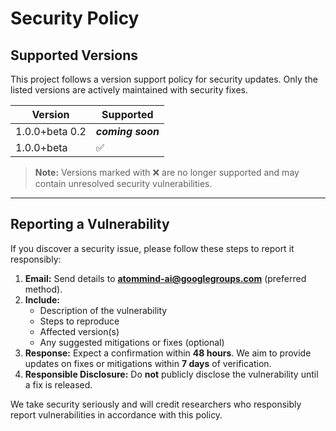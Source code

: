 # Security Policy

## Supported Versions

This project follows a version support policy for security updates. Only the listed versions are actively maintained with security fixes.

| Version | Supported          |
| ------- | ----------------- |
| 1.0.0+beta 0.2  | ***coming soon***          |
| 1.0.0+beta  | ✅          |

> **Note:** Versions marked with :x: are no longer supported and may contain unresolved security vulnerabilities.

---

## Reporting a Vulnerability

If you discover a security issue, please follow these steps to report it responsibly:

1. **Email:** Send details to **atommind-ai@googlegroups.com** (preferred method).  
2. **Include:**  
   - Description of the vulnerability  
   - Steps to reproduce  
   - Affected version(s)  
   - Any suggested mitigations or fixes (optional)  
3. **Response:** Expect a confirmation within **48 hours**. We aim to provide updates on fixes or mitigations within **7 days** of verification.  
4. **Responsible Disclosure:** Do **not** publicly disclose the vulnerability until a fix is released.  

We take security seriously and will credit researchers who responsibly report vulnerabilities in accordance with this policy.
